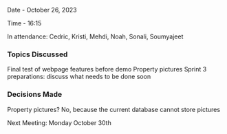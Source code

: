 Date - October 26, 2023

Time - 16:15

In attendance: Cedric, Kristi, Mehdi, Noah, Sonali, Soumyajeet

### Topics Discussed

Final test of webpage features before demo
Property pictures
Sprint 3 preparations: discuss what needs to be done soon

### Decisions Made

Property pictures? No, because the current database cannot store pictures


Next Meeting: Monday October 30th